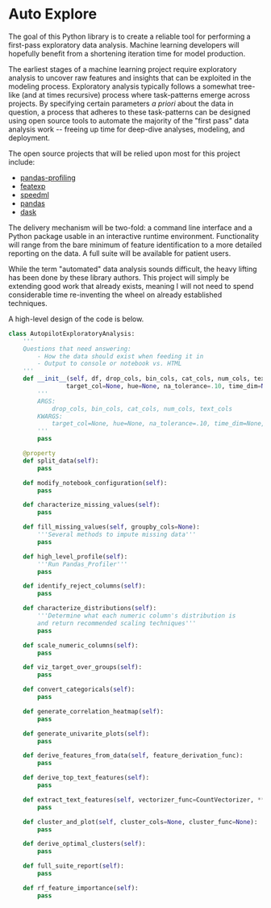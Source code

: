 # Auto Explore

The goal of this Python library is to create a reliable tool for performing a first-pass exploratory data analysis.  Machine learning developers will hopefully benefit from a shortening iteration time for model production.  

The earliest stages of a machine learning project require exploratory analysis to uncover raw features and insights that can be exploited in the modeling process.  Exploratory analysis typically follows a somewhat tree-like (and at times recursive) process where task-patterns emerge across projects.  By specifying certain parameters *a priori* about the data in question, a process that adheres to these task-patterns can be designed using open source tools to automate the majority of the "first pass" data analysis work -- freeing up time for deep-dive analyses, modeling, and deployment.

The open source projects that will be relied upon most for this project include:

- [pandas-profiling](https://github.com/pandas-profiling/pandas-profiling)
- [featexp](https://github.com/abhayspawar/featexp)
- [speedml](https://speedml.com/automate-exploratory-data-analysis/)
- [pandas](https://pandas.pydata.org/)
- [dask](https://github.com/dask/dask)

The delivery mechanism will be two-fold: a command line interface and a Python package usable in an interactive runtime environment.  Functionality will range from the bare minimum of feature identification to a more detailed reporting on the data.  A full suite will be available for patient users.  

While the term "automated" data analysis sounds difficult, the heavy lifting has been done by these library authors.  This project will simply be extending good work that already exists, meaning I will not need to spend considerable time re-inventing the wheel on already established techniques.  

A high-level design of the code is below.

```python
class AutopilotExploratoryAnalysis:
    '''
    Questions that need answering:
        - How the data should exist when feeding it in
        - Output to console or notebook vs. HTML
    '''
    def __init__(self, df, drop_cols, bin_cols, cat_cols, num_cols, text_cols,
                target_col=None, hue=None, na_tolerance=.10, time_dim=None, dask=True):
        '''
        ARGS:
            drop_cols, bin_cols, cat_cols, num_cols, text_cols
        KWARGS:
            target_col=None, hue=None, na_tolerance=.10, time_dim=None, dask=True
        '''
        pass

    @property
    def split_data(self):
        pass

    def modify_notebook_configuration(self):
        pass

    def characterize_missing_values(self):
        pass

    def fill_missing_values(self, groupby_cols=None):
        '''Several methods to impute missing data'''
        pass

    def high_level_profile(self):
        '''Run Pandas_Profiler'''
        pass

    def identify_reject_columns(self):
        pass

    def characterize_distributions(self):
        '''Determine what each numeric column's distribution is
        and return recommended scaling techniques'''
        pass

    def scale_numeric_columns(self):
        pass

    def viz_target_over_groups(self):
        pass

    def convert_categoricals(self):
        pass

    def generate_correlation_heatmap(self):
        pass

    def generate_univarite_plots(self):
        pass

    def derive_features_from_data(self, feature_derivation_func):
        pass

    def derive_top_text_features(self):
        pass

    def extract_text_features(self, vectorizer_func=CountVectorizer, **vectorizer_kwargs):
        pass

    def cluster_and_plot(self, cluster_cols=None, cluster_func=None):
        pass

    def derive_optimal_clusters(self):
        pass

    def full_suite_report(self):
        pass

    def rf_feature_importance(self):
        pass

```
